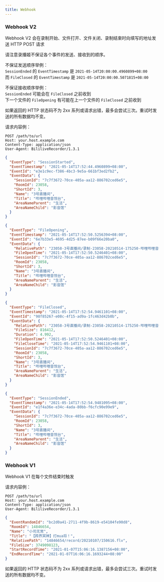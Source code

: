 ```yaml
---
title: Webhook
---
```


### Webhook V2

Webhook V2 会在录制开始、文件打开、文件关闭、录制结束时向填写的地址发送 HTTP POST 请求

请注意录播姬不保证各个事件的发送、接收到的顺序。

不保证发送顺序举例：  
`SessionEnded` 的 `EventTimestamp` 是 `2021-05-14T20:00:00.4960899+08:00`  
而 `FileClosed` 的 `EventTimestamp` 是 `2021-05-14T20:00:00.5071815+08:00`

不保证接收顺序举例：  
`SessionEnded` 可能会在 `FileClosed` 之前收到  
下一个文件的 `FileOpening` 有可能在上一个文件的 `FileClosed` 之前收到

如果返回的 HTTP 状态码不为 2xx 系列或请求出错，最多会尝试三次。重试时发送的所有数据均不变。

请求内容例：

```text
POST /path/to/url
Host: your.host.example.com
Content-Type: application/json
User-Agent: BililiveRecorder/1.3.1
```

```json
{
  "EventType": "SessionStarted",
  "EventTimestamp": "2021-05-14T17:52:44.4960899+08:00",
  "EventId": "e3e1c9ec-f386-4bc3-9e5a-661bf3ed2fb2",
  "EventData": {
    "SessionId": "7c7f3672-70ce-405a-aa12-886702ced6e5",
    "RoomId": 23058,
    "ShortId": 3,
    "Name": "3号直播间",
    "Title": "哔哩哔哩音悦台",
    "AreaNameParent": "生活",
    "AreaNameChild": "影音馆"
  }
}
```

```json
{
  "EventType": "FileOpening",
  "EventTimestamp": "2021-05-14T17:52:50.5256394+08:00",
  "EventId": "6e7b33e5-4695-4d25-87ee-b09f66e20ba0",
  "EventData": {
    "RelativePath": "23058-3号直播间/录制-23058-20210514-175250-哔哩哔哩音悦台.flv",
    "FileOpenTime": "2021-05-14T17:52:50.5246401+08:00",
    "SessionId": "7c7f3672-70ce-405a-aa12-886702ced6e5",
    "RoomId": 23058,
    "ShortId": 3,
    "Name": "3号直播间",
    "Title": "哔哩哔哩音悦台",
    "AreaNameParent": "生活",
    "AreaNameChild": "影音馆"
  }
}
```

```json
{
  "EventType": "FileClosed",
  "EventTimestamp": "2021-05-14T17:52:54.9461101+08:00",
  "EventId": "98f85267-e08c-4f15-ad9a-1fc463d42b0b",
  "EventData": {
    "RelativePath": "23058-3号直播间/录制-23058-20210514-175250-哔哩哔哩音悦台.flv",
    "FileSize": 816412,
    "Duration": 4.992,
    "FileOpenTime": "2021-05-14T17:52:50.5246401+08:00",
    "FileCloseTime": "2021-05-14T17:52:54.9461101+08:00",
    "SessionId": "7c7f3672-70ce-405a-aa12-886702ced6e5",
    "RoomId": 23058,
    "ShortId": 3,
    "Name": "3号直播间",
    "Title": "哔哩哔哩音悦台",
    "AreaNameParent": "生活",
    "AreaNameChild": "影音馆"
  }
}
```

```json
{
  "EventType": "SessionEnded",
  "EventTimestamp": "2021-05-14T17:52:54.9481095+08:00",
  "EventId": "e1f4a36e-e34c-4ada-80bb-f6cfc90e99e9",
  "EventData": {
    "SessionId": "7c7f3672-70ce-405a-aa12-886702ced6e5",
    "RoomId": 23058,
    "ShortId": 3,
    "Name": "3号直播间",
    "Title": "哔哩哔哩音悦台",
    "AreaNameParent": "生活",
    "AreaNameChild": "影音馆"
  }
}
```

### Webhook V1

Webhook V1 在每个文件结束时触发

请求内容例：

```text
POST /path/to/url
Host: your.host.example.com
Content-Type: application/json
User-Agent: BililiveRecorder/1.3.1
```

```json
{
  "EventRandomId": "bc2d0a41-2711-4f9b-8619-e54104fe90d8",
  "RoomId": 14846654,
  "Name": "小司无常",
  "Title": "【跨界冥神】打mua将！",
  "RelativePath": "14846654/record/20210107/150616.flv",
  "FileSize": 3749098123,
  "StartRecordTime": "2021-01-07T15:06:16.1387156+08:00",
  "EndRecordTime": "2021-01-07T16:06:16.1693244+08:00"
}
```

如果返回的 HTTP 状态码不为 2xx 系列或请求出错，最多会尝试三次。重试时发送的所有数据均不变。
